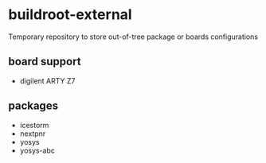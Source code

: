 # buildroot-external

Temporary repository to store out-of-tree package or boards configurations

## board support

- digilent ARTY Z7

## packages

- icestorm
- nextpnr
- yosys
- yosys-abc
